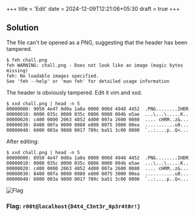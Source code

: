 +++
title = 'Edit'
date = 2024-12-09T12:21:06+05:30
draft = true
+++


## Solution

The file can't be opened as a PNG, suggesting that the header has been tampered.

```terminal
$ feh chall.png 
feh WARNING: chall.png - Does not look like an image (magic bytes missing)
feh: No loadable images specified.
See 'feh --help' or 'man feh' for detailed usage information
```

The header is obviously tampered. Edit it vim and xxd.

```terminal
$ xxd chall.png | head -n 5
00000000: 9050 4e47 0d0a 1a0a 0000 000d 4948 4452  .PNG........IHDR
00000010: 0000 035c 0000 035c 0806 0000 004b e5ae  ...\...\.....K..
00000020: c400 0000 2063 4852 4d00 007a 2600 0080  .... cHRM..z&...
00000030: 8400 00fa 0000 0080 e800 0075 3000 00ea  ...........u0...
00000040: 6000 003a 9800 0017 709c ba51 3c00 0000  `..:....p..Q<...
```

After editing:

```terminal
$ xxd chall.png | head -n 5
00000000: 8950 4e47 0d0a 1a0a 0000 000d 4948 4452  .PNG........IHDR
00000010: 0000 035c 0000 035c 0806 0000 004b e5ae  ...\...\.....K..
00000020: c400 0000 2063 4852 4d00 007a 2600 0080  .... cHRM..z&...
00000030: 8400 00fa 0000 0080 e800 0075 3000 00ea  ...........u0...
00000040: 6000 003a 9800 0017 709c ba51 3c00 0000  `..:....p..Q<...
```

![Flag](/posts/root@localhost_writeup_assets/edit.png)

### Flag: `r00t@localhost{D4t4_C3nt3r_0p3r4t0r!}`
